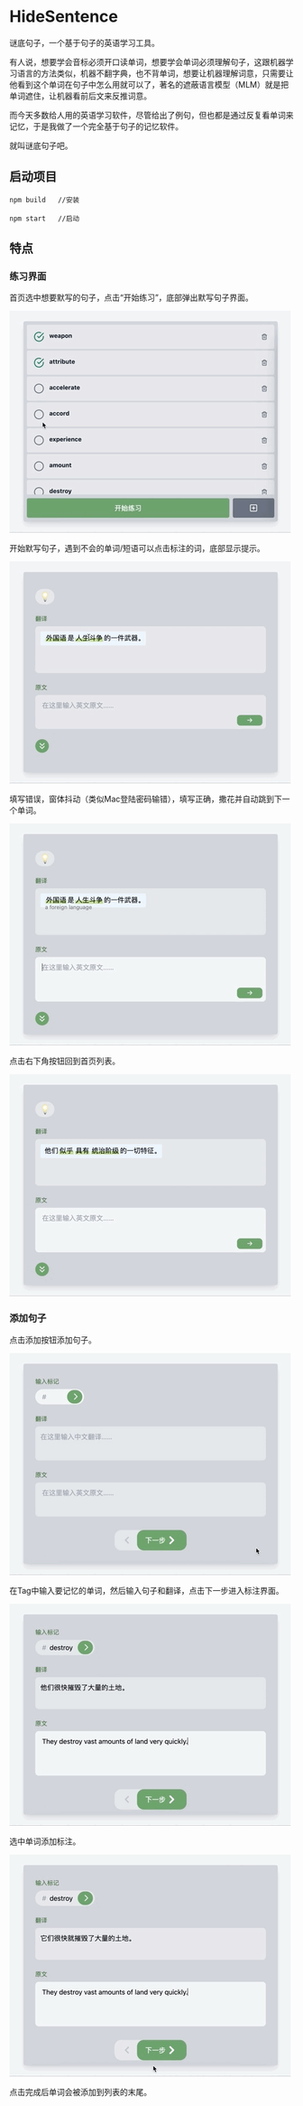 # HideSentence

谜底句子，一个基于句子的英语学习工具。

有人说，想要学会音标必须开口读单词，想要学会单词必须理解句子，这跟机器学习语言的方法类似，机器不翻字典，也不背单词，想要让机器理解词意，只需要让他看到这个单词在句子中怎么用就可以了，著名的遮蔽语言模型（MLM）就是把单词遮住，让机器看前后文来反推词意。

而今天多数给人用的英语学习软件，尽管给出了例句，但也都是通过反复看单词来记忆，于是我做了一个完全基于句子的记忆软件。

就叫谜底句子吧。

## 启动项目

```
npm build	//安装

npm start	//启动
```



## 特点

### 练习界面

首页选中想要默写的句子，点击“开始练习”，底部弹出默写句子界面。

![1](./GIFS/1.GIF)

开始默写句子，遇到不会的单词/短语可以点击标注的词，底部显示提示。

![2](./GIFS/2.GIF)

填写错误，窗体抖动（类似Mac登陆密码输错），填写正确，撒花并自动跳到下一个单词。

![3](./GIFS/3.GIF)

点击右下角按钮回到首页列表。

![4](./GIFS/4.GIF)

### 添加句子

点击添加按钮添加句子。

![5](./GIFS/5.GIF)

在Tag中输入要记忆的单词，然后输入句子和翻译，点击下一步进入标注界面。

![6](./GIFS/6.GIF)

选中单词添加标注。

![7](./GIFS/7.GIF)

点击完成后单词会被添加到列表的末尾。
